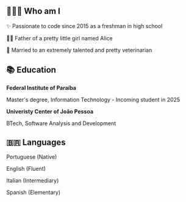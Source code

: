 ## 🧑🏻‍💻 Who am I
<p>✨ Passionate to code since 2015 as a freshman in high school</p>
<p>👶🏻 Father of a pretty little girl named Alice</p>
<p>💍 Married to an extremely talented and pretty veterinarian</p>

## 📚 Education
<p><strong>Federal Institute of Paraíba</strong></p>
<p>
  Master's degree, Information Technology - Incoming student in 2025
</p>
<p><strong>Univeristy Center of João Pessoa</strong></p>
<p>
  BTech, Software Analysis and Development
</p>

## 🇧🇷 Languages
<p>Portuguese (Native)</p>
<p>English (Fluent)</p>
<p>Italian (Intermediary)</p>
<p>Spanish (Elementary)</p>
